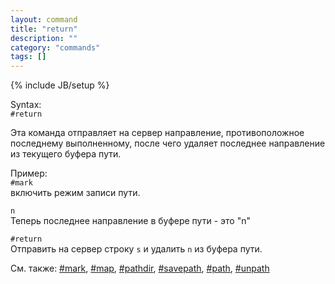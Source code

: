 ```yaml
---
layout: command
title: "return"
description: ""
category: "commands"
tags: []
---
```

{% include JB/setup %}

Syntax:  
`#return`

Эта команда отправляет на сервер направление, противоположное последнему выполненному, после чего удаляет последнее направление из текущего буфера пути.

Пример:  
`#mark`  
включить режим записи пути.

`n`  
Теперь последнее направление в буфере пути - это "n"

`#return`  
Отправить на сервер строку `s` и удалить `n` из буфера пути. 

См. также: [#mark](#mark), [#map](#map), [#pathdir](#pathdir), [#savepath](#savepath), [#path](#path), [#unpath](#unpath)
